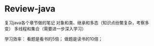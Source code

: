 # Review-java
复习java各个章节做的笔记
对象和类、继承和多态（知识点纷繁复杂，考察多变）
多线程和集合（需要进一步深入学习）


学习效率：
看题是看书的5倍；
做题是读书的10倍；
